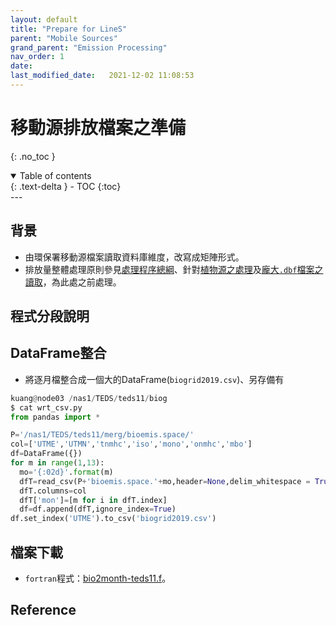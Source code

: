 ```yaml
---
layout: default
title: "Prepare for LineS"
parent: "Mobile Sources"
grand_parent: "Emission Processing"
nav_order: 1
date:               
last_modified_date:   2021-12-02 11:08:53
---
```


# 移動源排放檔案之準備
{: .no_toc }

<details open markdown="block">
  <summary>
    Table of contents
  </summary>
  {: .text-delta }
- TOC
{:toc}
</details>
---

## 背景
- 由環保署移動源檔案讀取資料庫維度，改寫成矩陣形式。
- 排放量整體處理原則參見[處理程序總綱](https://sinotec2.github.io/jtd/docs/EmsProc/#處理程序總綱)、針對[植物源之處理](https://sinotec2.github.io/jtd/docs/EmisProc/biog/)及[龐大`.dbf`檔案之讀取](https://sinotec2.github.io/jtd/docs/EmisProc/dbf2csv.py/)，為此處之前處理。  

## 程式分段說明


## DataFrame整合
- 將逐月檔整合成一個大的DataFrame(`biogrid2019.csv`)、另存備有
```python
kuang@node03 /nas1/TEDS/teds11/biog
$ cat wrt_csv.py
from pandas import *

P='/nas1/TEDS/teds11/merg/bioemis.space/'
col=['UTME','UTMN','tnmhc','iso','mono','onmhc','mbo']
df=DataFrame({})
for m in range(1,13):
  mo='{:02d}'.format(m)
  dfT=read_csv(P+'bioemis.space.'+mo,header=None,delim_whitespace = True)
  dfT.columns=col
  dfT['mon']=[m for i in dfT.index]
  df=df.append(dfT,ignore_index=True)
df.set_index('UTME').to_csv('biogrid2019.csv')
```

## 檔案下載
- `fortran`程式：[bio2month-teds11.f](https://raw.githubusercontent.com/sinotec2/jtd/main/docs/EmisProc/biog/bio2month-teds11.f)。

## Reference

